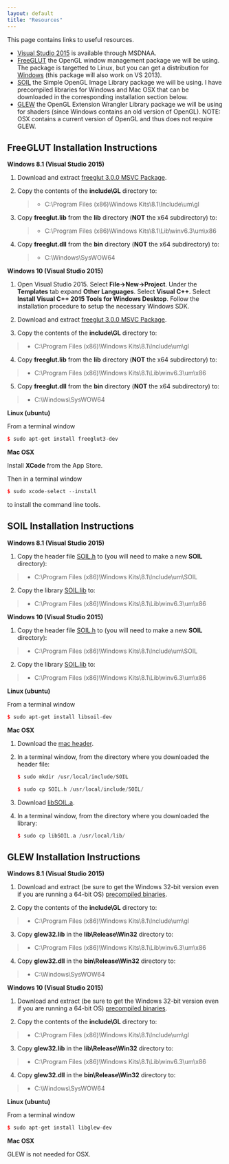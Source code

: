 ```yaml
---
layout: default
title: "Resources"
---
```


This page contains links to useful resources.

-   [Visual Studio 2015](https://e5.onthehub.com/WebStore/ProductsByMajorVersionList.aspx?cmi_cs=1&cmi_mnuMain=bdba23cf-e05e-e011-971f-0030487d8897&ws=c1ca0b0c-0f62-e511-9410-b8ca3a5db7a1&vsro=8) is available through MSDNAA.
-   [FreeGLUT](http://freeglut.sourceforge.net/) the OpenGL window management package we will be using. The package is targetted to Linux, but you can get a distribution for [Windows](http://www.transmissionzero.co.uk/software/freeglut-devel/) (this package will also work on VS 2013).
-   [SOIL](http://www.lonesock.net/soil.html) the Simple OpenGL Image Library package we will be using. I have precompiled libraries for Windows and Mac OSX that can be downloaded in the corresponding installation section below.
-   [GLEW](http://glew.sourceforge.net/) the OpenGL Extension Wrangler Library package we will be using for shaders (since Windows contains an old version of OpenGL). NOTE: OSX contains a current version of OpenGL and thus does not require GLEW.

FreeGLUT Installation Instructions
----------------------------------

**Windows 8.1 (Visual Studio 2015)**

1.  Download and extract [freeglut 3.0.0 MSVC Package](http://www.transmissionzero.co.uk/software/freeglut-devel/).

2.  Copy the contents of the **include\\GL** directory to:

    > -   C:\\Program Files (x86)\\Windows Kits\\8.1\\Include\\um\\gl

3.  Copy **freeglut.lib** from the **lib** directory (**NOT** the x64 subdirectory) to:

    > -   C:\\Program Files (x86)\\Windows Kits\\8.1\\Lib\\winv6.3\\um\\x86

4.  Copy **freeglut.dll** from the **bin** directory (**NOT** the x64 subdirectory) to:

    > -   C:\\Windows\\SysWOW64

**Windows 10 (Visual Studio 2015)**

1.  Open Visual Studio 2015. Select **File->New->Project**. Under the **Templates** tab expand **Other Languages**. Select **Visual C++**. Select **Install Visual C++ 2015 Tools for Windows Desktop**. Follow the installation procedure to setup the necessary Windows SDK.

2.  Download and extract [freeglut 3.0.0 MSVC Package](http://www.transmissionzero.co.uk/software/freeglut-devel/).

3.  Copy the contents of the **include\\GL** directory to:

> -   C:\\Program Files (x86)\\Windows Kits\\8.1\\Include\\um\\gl

4.  Copy **freeglut.lib** from the **lib** directory (**NOT** the x64 subdirectory) to:

> -   C:\\Program Files (x86)\\Windows Kits\\8.1\\Lib\\winv6.3\\um\\x86

5.  Copy **freeglut.dll** from the **bin** directory (**NOT** the x64 subdirectory) to:

> -   C:\\Windows\\SysWOW64

**Linux (ubuntu)**

From a terminal window

```cpp
$ sudo apt-get install freeglut3-dev
```

**Mac OSX**

Install **XCode** from the App Store. 

Then in a terminal window 

```cpp
$ sudo xcode-select --install
```

to install the command line tools.

SOIL Installation Instructions
------------------------------

**Windows 8.1 (Visual Studio 2015)**

1.  Copy the header file [SOIL.h](soil/win64/SOIL.h) to (you will need to make a new **SOIL** directory):

> -   C:\\Program Files (x86)\\Windows Kits\\8.1\\Include\\um\\SOIL

2.  Copy the library [SOIL.lib](soil/win64/SOIL.lib) to:

> -   C:\\Program Files (x86)\\Windows Kits\\8.1\\Lib\\winv6.3\\um\\x86

**Windows 10 (Visual Studio 2015)**

1.  Copy the header file [SOIL.h](soil/win64/SOIL.h) to (you will need to make a new **SOIL** directory):

> -   C:\\Program Files (x86)\\Windows Kits\\8.1\\Include\\um\\SOIL

2.  Copy the library [SOIL.lib](soil/win64/SOIL.lib) to:

> -   C:\\Program Files (x86)\\Windows Kits\\8.1\\Lib\\winv6.3\\um\\x86

**Linux (ubuntu)**

From a terminal window

```cpp
$ sudo apt-get install libsoil-dev
```
	
**Mac OSX**

1.  Download the [mac header](soil/mac/SOIL.h).

2.  In a terminal window, from the directory where you downloaded the header file:

	```cpp
	$ sudo mkdir /usr/local/include/SOIL
	
	$ sudo cp SOIL.h /usr/local/include/SOIL/
	```

3.  Download [libSOIL.a](soil/mac/libSOIL.a).

4.  In a terminal window, from the directory where you downloaded the library:

	```cpp
	$ sudo cp libSOIL.a /usr/local/lib/
	```
	
GLEW Installation Instructions
------------------------------

**Windows 8.1 (Visual Studio 2015)**

1.  Download and extract (be sure to get the Windows 32-bit version even if you are running a 64-bit OS) [precompiled binaries](https://sourceforge.net/projects/glew/files/glew/2.0.0/glew-2.0.0-win32.zip/download).

2.  Copy the contents of the **include\\GL** directory to:

> -   C:\\Program Files (x86)\\Windows Kits\\8.1\\Include\\um\\gl

3.  Copy **glew32.lib** in the **lib\\Release\Win32** directory to:

> -   C:\\Program Files (x86)\\Windows Kits\\8.1\\Lib\\winv6.3\\um\\x86

4.  Copy **glew32.dll** in the **bin\Release\Win32** directory to:

> -   C:\\Windows\\SysWOW64

**Windows 10 (Visual Studio 2015)**

1.  Download and extract (be sure to get the Windows 32-bit version even if you are running a 64-bit OS) [precompiled binaries](https://sourceforge.net/projects/glew/files/glew/2.0.0/glew-2.0.0-win32.zip/download).

2.  Copy the contents of the **include\\GL** directory to:

> -   C:\\Program Files (x86)\\Windows Kits\\8.1\\Include\\um\\gl

3.  Copy **glew32.lib** in the **lib\\Release\Win32** directory to:

> -   C:\\Program Files (x86)\\Windows Kits\\8.1\\Lib\\winv6.3\\um\\x86

4.  Copy **glew32.dll** in the **bin\Release\Win32** directory to:

> -   C:\\Windows\\SysWOW64

**Linux (ubuntu)**

From a terminal window

```cpp
$ sudo apt-get install libglew-dev
```

**Mac OSX**

GLEW is not needed for OSX.



